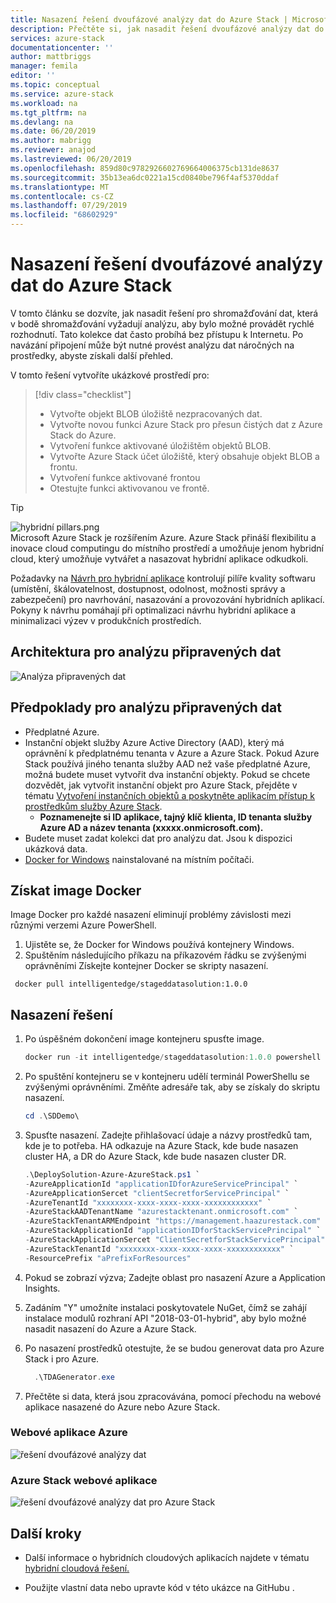 ```yaml
---
title: Nasazení řešení dvoufázové analýzy dat do Azure Stack | Microsoft Docs
description: Přečtěte si, jak nasadit řešení dvoufázové analýzy dat do Azure Stack
services: azure-stack
documentationcenter: ''
author: mattbriggs
manager: femila
editor: ''
ms.topic: conceptual
ms.service: azure-stack
ms.workload: na
ms.tgt_pltfrm: na
ms.devlang: na
ms.date: 06/20/2019
ms.author: mabrigg
ms.reviewer: anajod
ms.lastreviewed: 06/20/2019
ms.openlocfilehash: 859d80c9782926602769664006375cb131de8637
ms.sourcegitcommit: 35b13ea6dc0221a15cd0840be796f4af5370ddaf
ms.translationtype: MT
ms.contentlocale: cs-CZ
ms.lasthandoff: 07/29/2019
ms.locfileid: "68602929"
---
```

# <a name="deploy-a-staged-data-analytics-solution-to-azure-stack"></a>Nasazení řešení dvoufázové analýzy dat do Azure Stack

V tomto článku se dozvíte, jak nasadit řešení pro shromažďování dat, která v bodě shromažďování vyžadují analýzu, aby bylo možné provádět rychlé rozhodnutí. Tato kolekce dat často probíhá bez přístupu k Internetu. Po navázání připojení může být nutné provést analýzu dat náročných na prostředky, abyste získali další přehled.

V tomto řešení vytvoříte ukázkové prostředí pro:

> [!div class="checklist"]
> - Vytvořte objekt BLOB úložiště nezpracovaných dat.
> - Vytvořte novou funkci Azure Stack pro přesun čistých dat z Azure Stack do Azure.
> - Vytvoření funkce aktivované úložištěm objektů BLOB.
> - Vytvořte Azure Stack účet úložiště, který obsahuje objekt BLOB a frontu.
> - Vytvoření funkce aktivované frontou
> - Otestujte funkci aktivovanou ve frontě.

> [!Tip]  
> ![hybridní pillars.png](./media/azure-stack-solution-cloud-burst/hybrid-pillars.png)  
> Microsoft Azure Stack je rozšířením Azure. Azure Stack přináší flexibilitu a inovace cloud computingu do místního prostředí a umožňuje jenom hybridní cloud, který umožňuje vytvářet a nasazovat hybridní aplikace odkudkoli.  
> 
> Požadavky na [Návrh pro hybridní aplikace](azure-stack-edge-pattern-overview.md) kontrolují pilíře kvality softwaru (umístění, škálovatelnost, dostupnost, odolnost, možnosti správy a zabezpečení) pro navrhování, nasazování a provozování hybridních aplikací. Pokyny k návrhu pomáhají při optimalizaci návrhu hybridní aplikace a minimalizaci výzev v produkčních prostředích.

## <a name="architecture-for-staged-data-analytics"></a>Architektura pro analýzu připravených dat

![Analýza připravených dat](media/azure-stack-solution-staged-data/image1.png)

## <a name="prerequisites-for-staged-data-analytics"></a>Předpoklady pro analýzu připravených dat

  - Předplatné Azure.
  - Instanční objekt služby Azure Active Directory (AAD), který má oprávnění k předplatnému tenanta v Azure a Azure Stack. Pokud Azure Stack používá jiného tenanta služby AAD než vaše předplatné Azure, možná budete muset vytvořit dva instanční objekty. Pokud se chcete dozvědět, jak vytvořit instanční objekt pro Azure Stack, přejděte v tématu [Vytvoření instančních objektů a poskytněte aplikacím přístup k prostředkům služby Azure Stack](https://docs.microsoft.com/azure-stack/user/azure-stack-create-service-principals).
      - **Poznamenejte si ID aplikace, tajný klíč klienta, ID tenanta služby Azure AD a název tenanta (xxxxx.onmicrosoft.com).**
  - Budete muset zadat kolekci dat pro analýzu dat. Jsou k dispozici ukázková data.
  - [Docker for Windows](https://docs.docker.com/docker-for-windows/) nainstalované na místním počítači.

## <a name="get-the-docker-image"></a>Získat image Docker

Image Docker pro každé nasazení eliminují problémy závislosti mezi různými verzemi Azure PowerShell.
1.  Ujistěte se, že Docker for Windows používá kontejnery Windows.
2.  Spuštěním následujícího příkazu na příkazovém řádku se zvýšenými oprávněními Získejte kontejner Docker se skripty nasazení.

```
 docker pull intelligentedge/stageddatasolution:1.0.0
```

## <a name="deploy-the-solution"></a>Nasazení řešení

1.  Po úspěšném dokončení image kontejneru spusťte image.

      ```powershell  
      docker run -it intelligentedge/stageddatasolution:1.0.0 powershell
      ```

2.  Po spuštění kontejneru se v kontejneru udělí terminál PowerShellu se zvýšenými oprávněními. Změňte adresáře tak, aby se získaly do skriptu nasazení.

      ```powershell  
      cd .\SDDemo\
      ```

3.  Spusťte nasazení. Zadejte přihlašovací údaje a názvy prostředků tam, kde je to potřeba. HA odkazuje na Azure Stack, kde bude nasazen cluster HA, a DR do Azure Stack, kde bude nasazen cluster DR.

      ```powershell
      .\DeploySolution-Azure-AzureStack.ps1 `
      -AzureApplicationId "applicationIDforAzureServicePrincipal" `
      -AzureApplicationSercet "clientSecretforServicePrincipal" `
      -AzureTenantId "xxxxxxxx-xxxx-xxxx-xxxx-xxxxxxxxxxxx" `
      -AzureStackAADTenantName "azurestacktenant.onmicrosoft.com" `
      -AzureStackTenantARMEndpoint "https://management.haazurestack.com" `
      -AzureStackApplicationId "applicationIDforStackServicePrincipal" `
      -AzureStackApplicationSercet "ClientSecretforStackServicePrincipal" `
      -AzureStackTenantId "xxxxxxxx-xxxx-xxxx-xxxx-xxxxxxxxxxxx" `
      -ResourcePrefix "aPrefixForResources"
      ```

1.  Pokud se zobrazí výzva; Zadejte oblast pro nasazení Azure a Application Insights.

2.  Zadáním "Y" umožníte instalaci poskytovatele NuGet, čímž se zahájí instalace modulů rozhraní API "2018-03-01-hybrid", aby bylo možné nasadit nasazení do Azure a Azure Stack.

3.  Po nasazení prostředků otestujte, že se budou generovat data pro Azure Stack i pro Azure.

    ```powershell  
      .\TDAGenerator.exe
    ```

4.  Přečtěte si data, která jsou zpracovávána, pomocí přechodu na webové aplikace nasazené do Azure nebo Azure Stack.

### <a name="azure-web-app"></a>Webové aplikace Azure
 
![řešení dvoufázové analýzy dat](media/azure-stack-solution-staged-data/image2.png)
 
### <a name="azure-stack-web-app"></a>Azure Stack webové aplikace
 
![řešení dvoufázové analýzy dat pro Azure Stack](media/azure-stack-solution-staged-data/image3.png)

## <a name="next-steps"></a>Další kroky

  - Další informace o hybridních cloudových aplikacích najdete v tématu [hybridní cloudová řešení.](https://aka.ms/azsdevtutorials)

  - Použijte vlastní data nebo upravte kód v této ukázce na GitHubu [](https://github.com/Azure-Samples/azure-intelligent-edge-patterns).
